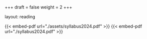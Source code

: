 +++
draft = false
weight = 2
+++

layout: reading

{{< embed-pdf url="./assets/syllabus2024.pdf" >}}
{{< embed-pdf url="./syllabus2024.pdf" >}}
